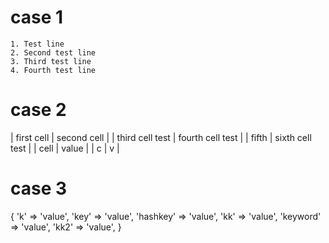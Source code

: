 # case 1

    1. Test line
    2. Second test line
    3. Third test line
    4. Fourth test line

# case 2

| first cell      | second cell      |
| third cell test | fourth cell test |
| fifth           | sixth cell test  |
| cell            | value            |
| c               | v                |

# case 3

{
  'k'       => 'value',
  'key'     => 'value',
  'hashkey' => 'value',
  'kk'      => 'value',
  'keyword' => 'value',
  'kk2'     => 'value',
}